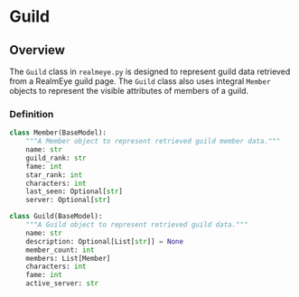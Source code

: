 # Guild

## Overview

The `Guild` class in `realmeye.py` is designed to represent guild data retrieved from a RealmEye guild page. The `Guild` class also uses integral `Member` objects to represent the visible attributes of members of a guild.

### Definition

```py
class Member(BaseModel):
    """A Member object to represent retrieved guild member data."""
    name: str
    guild_rank: str
    fame: int
    star_rank: int
    characters: int
    last_seen: Optional[str]
    server: Optional[str]

class Guild(BaseModel):
    """A Guild object to represent retrieved guild data."""
    name: str
    description: Optional[List[str]] = None
    member_count: int
    members: List[Member]
    characters: int
    fame: int
    active_server: str
```
